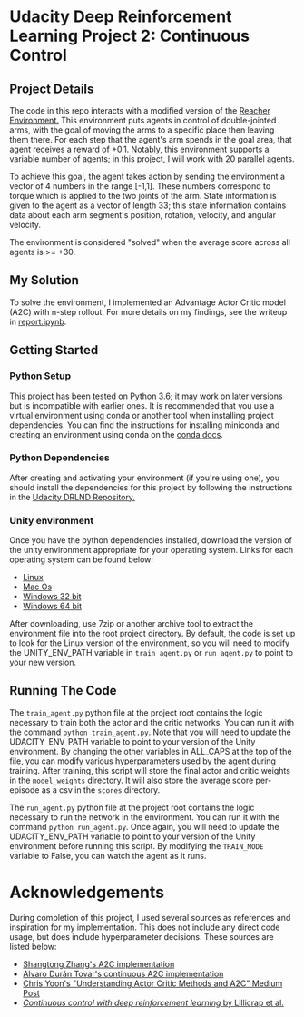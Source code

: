 # Udacity Deep Reinforcement Learning Project 2: Continuous Control

## Project Details
The code in this repo interacts with a modified version of the [Reacher Environment.](https://github.com/Unity-Technologies/ml-agents/blob/master/docs/Learning-Environment-Examples.md#reacher)
This environment puts agents in control of double-jointed arms, with the goal of moving the arms to a specific place then leaving them there.  For each step that the agent's arm spends in the goal area, that agent receives a reward of +0.1.  Notably, this environment supports a variable number of agents; in this project, I will work with 20 parallel agents.  

To achieve this goal, the agent takes action by sending the environment a vector of 4 numbers in the range [-1,1].  These numbers correspond to torque which is applied to the two joints of the arm. State information is given to the agent as a vector of length 33; this state information contains data about each arm segment's position, rotation, velocity, and angular velocity.

The environment is considered "solved" when the average score across all agents is >= +30.

## My Solution
To solve the environment, I implemented an Advantage Actor Critic model (A2C) with n-step rollout.  For more details on my findings, see the writeup in [report.ipynb](report.ipynb).

## Getting Started

### Python Setup
This project has been tested on Python 3.6; it may work on later versions but is incompatible with earlier ones.
It is recommended that you use a virtual environment using conda or another tool when installing project dependencies.
You can find the instructions for installing miniconda and creating an environment using conda on the
[conda docs](https://docs.conda.io/en/latest/miniconda.html).

### Python Dependencies
After creating and activating your environment (if you're using one), you should install the dependencies for this project
by following the instructions in the [Udacity DRLND Repository.](https://github.com/udacity/deep-reinforcement-learning#dependencies)


### Unity environment
Once you have the python dependencies installed, download the version of the unity environment appropriate for
your operating system.  Links for each operating system can be found below:

* [Linux](https://s3-us-west-1.amazonaws.com/udacity-drlnd/P2/Reacher/Reacher_Linux.zip)
* [Mac Os](https://s3-us-west-1.amazonaws.com/udacity-drlnd/P2/Reacher/Reacher.app.zip)
* [Windows 32 bit](https://s3-us-west-1.amazonaws.com/udacity-drlnd/P2/Reacher/Reacher_Windows_x86.zip)
* [Windows 64 bit](https://s3-us-west-1.amazonaws.com/udacity-drlnd/P2/Reacher/Reacher_Windows_x86_64.zip)

After downloading, use 7zip or another archive tool to extract the environment file into the root project directory.
By default, the code is set up to look for the Linux version of the environment, so you will need to modify the
UNITY_ENV_PATH variable in `train_agent.py` or `run_agent.py` to point to your new version.

## Running The Code
The `train_agent.py` python file at the project root contains the logic necessary to train both the actor and the critic networks.  You can run it with the command `python train_agent.py`.  Note that you will need to update the UDACITY_ENV_PATH variable to point to your version of the Unity environment.  By changing the other variables in ALL_CAPS at the top of the file, you can modify various hyperparameters used by the agent during training.  After training, this script will store the final actor and critic weights in the `model_weights` directory. It will also store the average score per-episode as a csv in the `scores` directory.

The `run_agent.py` python file at the project root contains the logic necessary to run the network in the environment.  You can run it with the command `python run_agent.py`. Once again, you will need to update the UDACITY_ENV_PATH variable to point to your version of the Unity environment before running this script.  By modifying the `TRAIN_MODE` variable to False, you can watch the agent as it runs.

# Acknowledgements
During completion of this project, I used several sources as references and inspiration for my implementation.  This does not include any direct code usage, but does include hyperparameter decisions. These sources are listed below:
- [Shangtong Zhang's A2C implementation](https://github.com/ShangtongZhang/DeepRL)
- [Alvaro Durán Tovar's continuous A2C implementation](https://medium.com/deeplearningmadeeasy/advantage-actor-critic-continuous-case-implementation-f55ce5da6b4c)
- [Chris Yoon's "Understanding Actor Critic Methods and A2C" Medium Post](https://towardsdatascience.com/understanding-actor-critic-methods-931b97b6df3f)
- [*Continuous control with deep reinforcement learning* by Lillicrap et al.](https://arxiv.org/abs/1509.02971v6)